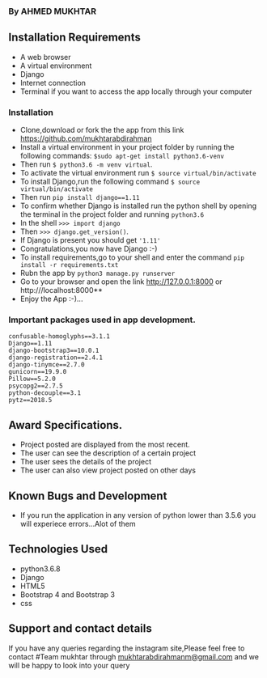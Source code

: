 ### By **AHMED MUKHTAR**
## Installation Requirements
* A web browser
* A virtual environment
* Django
* Internet connection
* Terminal if you want to access the app locally through your computer


####
### Installation
* Clone,download or fork the the app from this link https://github.com/mukhtarabdirahman
* Install a virtual environment in your project folder by running the following commands: `$sudo apt-get install python3.6-venv`
* Then run  `$ python3.6 -m venv virtual`.
* To activate the virtual environment run `$ source virtual/bin/activate`
* To install Django,run the following command `$ source virtual/bin/activate`
* Then run `pip install django==1.11`
* To confirm whether Django is installed run the python shell by opening the terminal in the project folder and running `python3.6`
* In the shell `>>> import django`
* Then `>>> django.get_version()`.
* If Django is present you should get `'1.11'`
* Congratulations,you now have Django :-)
* To install requirements,go to your shell and enter the command
 `pip install -r requirements.txt`
* Rubn the app by `python3 manage.py runserver`
* Go to your browser and open the link http://127.0.0.1:8000 or http:///localhost:8000**
* Enjoy the App :-)...

### Important packages used in app development.

```
confusable-homoglyphs==3.1.1
Django==1.11
django-bootstrap3==10.0.1
django-registration==2.4.1
django-tinymce==2.7.0
gunicorn==19.9.0
Pillow==5.2.0
psycopg2==2.7.5
python-decouple==3.1
pytz==2018.5
```
## Award Specifications.

+ Project posted are displayed from the most recent.
+ The user can see the description of a certain project
+ The user sees the details of the project 
+ The user can also view project posted on other days

## Known Bugs and Development
* If you run the application in any version of python lower than 3.5.6 you will experiece errors...Alot of them
## Technologies Used
* python3.6.8
* Django
* HTML5
* Bootstrap 4 and Bootstrap 3
* css

## Support and contact details
If you have any queries regarding the instagram site,Please feel free to contact #Team mukhtar through mukhtarabdirahmanm@gmail.com and we will be happy to look into your query